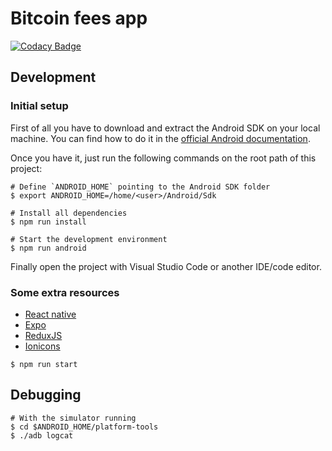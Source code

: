 # Bitcoin fees app

[![Codacy Badge](https://app.codacy.com/project/badge/Grade/aea1d6a79672480dbc660fb354aa2cd0)](https://app.codacy.com/gh/reverse-hash/bitcoin-fees-app/dashboard?utm_source=gh&utm_medium=referral&utm_content=&utm_campaign=Badge_grade)

## Development

### Initial setup

First of all you have to download and extract the Android SDK on your local machine. You can find how to do it in the [official Android documentation](https://developer.android.com/about/versions?hl=es-419).

Once you have it, just run the following commands on the root path of this project:

```shell
# Define `ANDROID_HOME` pointing to the Android SDK folder
$ export ANDROID_HOME=/home/<user>/Android/Sdk

# Install all dependencies
$ npm run install

# Start the development environment
$ npm run android
```

Finally open the project with Visual Studio Code or another IDE/code editor.

### Some extra resources

- [React native](https://reactnative.dev/docs/getting-started)
- [Expo](https://docs.expo.dev/)
- [ReduxJS](https://redux.js.org/usage/)
- [Ionicons](https://ionic.io/ionicons/v4/cheatsheet.html)

```shell
$ npm run start
```

## Debugging

```shell
# With the simulator running
$ cd $ANDROID_HOME/platform-tools
$ ./adb logcat
```
